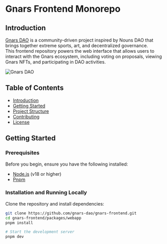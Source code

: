 # Gnars Frontend Monorepo  

## Introduction

[Gnars DAO](https://gnars.wtf/) is a community-driven project inspired by Nouns DAO that brings together extreme sports, art, and decentralized governance.  
This frontend repository powers the web interface that allows users to interact with the Gnars ecosystem, including voting on proposals, viewing Gnars NFTs, and participating in DAO activities.

![Gnars DAO](https://media3.giphy.com/media/v1.Y2lkPTc5MGI3NjExaG0xcnU5Z2FwZjZncDBsd3ZwdmlnNHc4OHl0bGZ4eHI0Zm1zOWM0cSZlcD12MV9pbnRlcm5hbF9naWZfYnlfaWQmY3Q9Zw/t5jgYlyYqOBD8CqHWn/giphy.webp)

## Table of Contents

- [Introduction](#introduction)
- [Getting Started](#getting-started)
- [Project Structure](#project-structure)
- [Contributing](#contributing)
- [License](#license)

## Getting Started

### Prerequisites

Before you begin, ensure you have the following installed:

- [Node.js](https://nodejs.org/) (v18 or higher)
- [Pnpm](https://pnpm.io/)

### Installation and Running Locally

Clone the repository and install dependencies:

```bash
git clone https://github.com/gnars-dao/gnars-frontend.git
cd gnars-frontend/packages/webapp
pnpm install

# Start the development server
pnpm dev
```